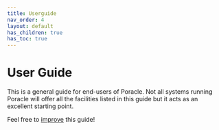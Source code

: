 ```yaml
---
title: Userguide
nav_order: 4
layout: default
has_children: true
has_toc: true
---
```


# User Guide

This is a general guide for end-users of Poracle. Not all systems running Poracle will offer all the facilities listed 
in this guide but it acts as an excellent starting point.

Feel free to [improve](../contributing.md) this guide!